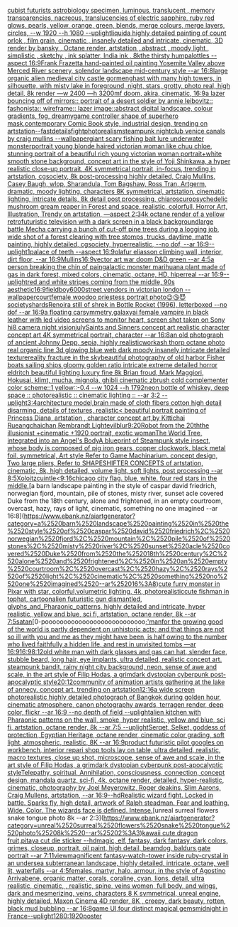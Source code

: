 [cubist futurists astrobiology specimen, luminous, translucent , memory transparencies, nacreous, translucencies of electric sapphire, ruby red glows, pearls, yellow, orange, green, blends, merge colours, merge layers, circles, --w 1920 --h 1080 --uplight](https://www.ebank.nz/aiartgenerator?category=cubist%2520futurists%2520astrobiology%2520specimen%2C%2520luminous%2C%2520translucent%2520%2C%2520memory%2520transparencies%2C%2520nacreous%2C%2520translucencies%2520of%2520electric%2520sapphire%2C%2520ruby%2520red%2520glows%2C%2520pearls%2C%2520yellow%2C%2520orange%2C%2520green%2C%2520blends%2C%2520merge%2520colours%2C%2520merge%2520layers%2C%2520circles%2C%2520--w%25201920%2520--h%25201080%2520--uplight)[liquid](https://www.ebank.nz/aiartgenerator?category=liquid)[a highly detailed painting of count orlok , film grain, cinematic , insanely detailed and intricate, cinematic, 3D render by bansky , Octane render, artstation , abstract , moody light , simplistic , sketchy , ink splatter, India ink , 8k](https://www.ebank.nz/aiartgenerator?category=a%2520highly%2520detailed%2520painting%2520of%2520count%2520orlok%2520%2C%2520film%2520grain%2C%2520cinematic%2520%2C%2520insanely%2520detailed%2520and%2520intricate%2C%2520cinematic%2C%25203D%2520render%2520by%2520bansky%2520%2C%2520Octane%2520render%2C%2520artstation%2520%2C%2520abstract%2520%2C%2520moody%2520light%2520%2C%2520simplistic%2520%2C%2520sketchy%2520%2C%2520ink%2520splatter%2C%2520India%2520ink%2520%2C%25208k)[the thirsty humpalottles --aspect 16:9](https://www.ebank.nz/aiartgenerator?category=the%2520thirsty%2520humpalottles%2520--aspect%252016%3A9)[Frank Frazetta hand-painted oil painting Yosemite Valley above Merced River scenery, splendor landscape mid-century style --ar 16:8](https://www.ebank.nz/aiartgenerator?category=Frank%2520Frazetta%2520hand-painted%2520oil%2520painting%2520Yosemite%2520Valley%2520above%2520Merced%2520River%2520scenery%2C%2520splendor%2520landscape%2520mid-century%2520style%2520--ar%252016%3A8)[large organic alien medieval city castle gormenghast with many high towers, in silhouette, with misty lake in foreground, night, stars, grotty, photo real, high detail, 8k render —w 2400 —h 3200](https://www.ebank.nz/aiartgenerator?category=large%2520organic%2520alien%2520medieval%2520city%2520castle%2520gormenghast%2520with%2520many%2520high%2520towers%2C%2520in%2520silhouette%2C%2520with%2520misty%2520lake%2520in%2520foreground%2C%2520night%2C%2520stars%2C%2520grotty%2C%2520photo%2520real%2C%2520high%2520detail%2C%25208k%2520render%2520%E2%80%94w%25202400%2520%E2%80%94h%25203200)[mf doom, akira, cinematic, 16:9](https://www.ebank.nz/aiartgenerator?category=mf%2520doom%2C%2520akira%2C%2520cinematic%2C%252016%3A9)[a lazer bouncing off of mirrors:: portrait of a desert soldier by annie leibovitz:: fashonista:: wireframe:: lazer image::](https://www.ebank.nz/aiartgenerator?category=a%2520lazer%2520bouncing%2520off%2520of%2520mirrors%3A%3A%2520portrait%2520of%2520a%2520desert%2520soldier%2520by%2520annie%2520leibovitz%3A%3A%2520fashonista%3A%3A%2520wireframe%3A%3A%2520lazer%2520image%3A%3A)[abstract digital landscape, colour gradients, fog, dreamy](https://www.ebank.nz/aiartgenerator?category=abstract%2520digital%2520landscape%2C%2520colour%2520gradients%2C%2520fog%2C%2520dreamy)[game controller shape of superhero mask,contemporary Comic Book style, industrial design, trending on artstation](https://www.ebank.nz/aiartgenerator?category=game%2520controller%2520shape%2520of%2520superhero%2520mask%2Ccontemporary%2520Comic%2520Book%2520style%2C%2520industrial%2520design%2C%2520trending%2520on%2520artstation)[--fast](https://www.ebank.nz/aiartgenerator?category=--fast)[details](https://www.ebank.nz/aiartgenerator?category=details)[fight](https://www.ebank.nz/aiartgenerator?category=fight)[photorealism](https://www.ebank.nz/aiartgenerator?category=photorealism)[steampunk nightclub venice canals by craig mullins --wallpaper](https://www.ebank.nz/aiartgenerator?category=steampunk%2520nightclub%2520venice%2520canals%2520by%2520craig%2520mullins%2520--wallpaper)[giant scary fishing bait lure underwater monster](https://www.ebank.nz/aiartgenerator?category=giant%2520scary%2520fishing%2520bait%2520lure%2520underwater%2520monster)[portrait young blonde haired victorian woman like chuu chloe, stunning portrait of a beautiful rich young victorian woman portrait+white smooth stone background, concept art in the style of Yoji Shinkawa, a hyper realistic close-up portrait, 4K symmetrical portrait, in-focus, trending in artstation, cgsociety, 8k post-processing highly detailed, Craig Mullins, Casey Baugh, wlop, Sharandula, Tom Bagshaw, Ross Tran, Artgerm, dramatic, moody lighting, characters 8K symmetrical, artstation, cinematic lighting, intricate details, 8k detail post processing, chiaroscuro](https://www.ebank.nz/aiartgenerator?category=portrait%2520young%2520blonde%2520haired%2520victorian%2520woman%2520like%2520chuu%2520chloe%2C%2520stunning%2520portrait%2520of%2520a%2520beautiful%2520rich%2520young%2520victorian%2520woman%2520portrait%2Bwhite%2520smooth%2520stone%2520background%2C%2520concept%2520art%2520in%2520the%2520style%2520of%2520Yoji%2520Shinkawa%2C%2520a%2520hyper%2520realistic%2520close-up%2520portrait%2C%25204K%2520symmetrical%2520portrait%2C%2520in-focus%2C%2520trending%2520in%2520artstation%2C%2520cgsociety%2C%25208k%2520post-processing%2520highly%2520detailed%2C%2520Craig%2520Mullins%2C%2520Casey%2520Baugh%2C%2520wlop%2C%2520Sharandula%2C%2520Tom%2520Bagshaw%2C%2520Ross%2520Tran%2C%2520Artgerm%2C%2520dramatic%2C%2520moody%2520lighting%2C%2520characters%25208K%2520symmetrical%2C%2520artstation%2C%2520cinematic%2520lighting%2C%2520intricate%2520details%2C%25208k%2520detail%2520post%2520processing%2C%2520chiaroscuro)[psychedelic mushroom gream reaper in Forest and space, realistic, colorfull, Horror Art, Illustration, Trendy on artstation, —aspect 2:3](https://www.ebank.nz/aiartgenerator?category=psychedelic%2520mushroom%2520gream%2520reaper%2520in%2520Forest%2520and%2520space%2C%2520realistic%2C%2520colorfull%2C%2520Horror%2520Art%2C%2520Illustration%2C%2520Trendy%2520on%2520artstation%2C%2520%E2%80%94aspect%25202%3A3)[4k octane render of a yellow retrofuturistic television with a dark screen in a black background](https://www.ebank.nz/aiartgenerator?category=4k%2520octane%2520render%2520of%2520a%2520yellow%2520retrofuturistic%2520television%2520with%2520a%2520dark%2520screen%2520in%2520a%2520black%2520background)[large battle Mecha carrying a bunch of cut-off pine trees during a logging job, wide shot of a forest clearing with tree stomps, trucks, daytime, matte painting, highly detailed, cgsociety, hyperrealistic, --no dof, --ar 16:9](https://www.ebank.nz/aiartgenerator?category=large%2520battle%2520Mecha%2520carrying%2520a%2520bunch%2520of%2520cut-off%2520pine%2520trees%2520during%2520a%2520logging%2520job%2C%2520wide%2520shot%2520of%2520a%2520forest%2520clearing%2520with%2520tree%2520stomps%2C%2520trucks%2C%2520daytime%2C%2520matte%2520painting%2C%2520highly%2520detailed%2C%2520cgsociety%2C%2520hyperrealistic%2C%2520--no%2520dof%2C%2520--ar%252016%3A9)[--uplight](https://www.ebank.nz/aiartgenerator?category=--uplight)[1](https://www.ebank.nz/aiartgenerator?category=1)[palace of teeth --aspect 16:9](https://www.ebank.nz/aiartgenerator?category=palace%2520of%2520teeth%2520--aspect%252016%3A9)[olafur eliasson climbing wall, interior, dirt floor, --ar 16:9](https://www.ebank.nz/aiartgenerator?category=olafur%2520eliasson%2520climbing%2520wall%2C%2520interior%2C%2520dirt%2520floor%2C%2520--ar%252016%3A9)[Mullins](https://www.ebank.nz/aiartgenerator?category=Mullins)[16:9](https://www.ebank.nz/aiartgenerator?category=16%3A9)[vector art war doom D&D green --ar 4:5](https://www.ebank.nz/aiartgenerator?category=vector%2520art%2520war%2520doom%2520D%26D%2520green%2520--ar%25204%3A5)[a person breaking the chin of pain](https://www.ebank.nz/aiartgenerator?category=a%2520person%2520breaking%2520the%2520chin%2520of%2520pain)[galactic monster marihuana plant made of gas in dark forest, mixed colors, cinematic, octane, HD, hiperreal --ar 16:9](https://www.ebank.nz/aiartgenerator?category=galactic%2520monster%2520marihuana%2520plant%2520made%2520of%2520gas%2520in%2520dark%2520forest%2C%2520mixed%2520colors%2C%2520cinematic%2C%2520octane%2C%2520HD%2C%2520hiperreal%2520--ar%252016%3A9)[--uplight](https://www.ebank.nz/aiartgenerator?category=--uplight)[red and white stripes coming from the middle, 90s aesthetic](https://www.ebank.nz/aiartgenerator?category=red%2520and%2520white%2520stripes%2520coming%2520from%2520the%2520middle%2C%252090s%2520aesthetic)[16:9](https://www.ebank.nz/aiartgenerator?category=16%3A9)[field](https://www.ebank.nz/aiartgenerator?category=field)[boy](https://www.ebank.nz/aiartgenerator?category=boy)[6000](https://www.ebank.nz/aiartgenerator?category=6000)[street vendors in victorian london --wallpaper](https://www.ebank.nz/aiartgenerator?category=street%2520vendors%2520in%2520victorian%2520london%2520--wallpaper)[court](https://www.ebank.nz/aiartgenerator?category=court)[female woodoo priestess portrait photo](https://www.ebank.nz/aiartgenerator?category=female%2520woodoo%2520priestess%2520portrait%2520photo)[😉😘😈](https://www.ebank.nz/aiartgenerator?category=%F0%9F%98%89%F0%9F%98%98%F0%9F%98%88)[society](https://www.ebank.nz/aiartgenerator?category=society)[shards](https://www.ebank.nz/aiartgenerator?category=shards)[Renoir](https://www.ebank.nz/aiartgenerator?category=Renoir)[a still of shrek in Bottle Rocket (1996), letterboxed --no dof --ar 16:9](https://www.ebank.nz/aiartgenerator?category=a%2520still%2520of%2520shrek%2520in%2520Bottle%2520Rocket%2520%281996%29%2C%2520letterboxed%2520--no%2520dof%2520--ar%252016%3A9)[a floating car](https://www.ebank.nz/aiartgenerator?category=a%2520floating%2520car)[symmetry,](https://www.ebank.nz/aiartgenerator?category=symmetry%2C)[galaxy](https://www.ebank.nz/aiartgenerator?category=galaxy)[ai female vampire in black leather with led video screens to monitor heart, screen shot taken on Sony hi8 camera night vision](https://www.ebank.nz/aiartgenerator?category=ai%2520female%2520vampire%2520in%2520black%2520leather%2520with%2520led%2520video%2520screens%2520to%2520monitor%2520heart%2C%2520screen%2520shot%2520taken%2520on%2520Sony%2520hi8%2520camera%2520night%2520vision)[july](https://www.ebank.nz/aiartgenerator?category=july)[Saints and Sinners concept art realistic character concept art 4K symmetrical portrait, character --ar 16:8](https://www.ebank.nz/aiartgenerator?category=Saints%2520and%2520Sinners%2520concept%2520art%2520realistic%2520character%2520concept%2520art%25204K%2520symmetrical%2520portrait%2C%2520character%2520--ar%252016%3A8)[an old photograph of ancient Johnny Depp, sepia, highly realistic](https://www.ebank.nz/aiartgenerator?category=an%2520old%2520photograph%2520of%2520ancient%2520Johnny%2520Depp%2C%2520sepia%2C%2520highly%2520realistic)[work](https://www.ebank.nz/aiartgenerator?category=work)[ash thorp octane photo real organic line 3d glowing blue web dark moody insanely intricate detailed texture](https://www.ebank.nz/aiartgenerator?category=ash%2520thorp%2520octane%2520photo%2520real%2520organic%2520line%25203d%2520glowing%2520blue%2520web%2520dark%2520moody%2520insanely%2520intricate%2520detailed%2520texture)[reality fracture in the sky](https://www.ebank.nz/aiartgenerator?category=reality%2520fracture%2520in%2520the%2520sky)[beautiful photography of old harbor Fisher boats sailing ships gloomy golden ratio intricate extreme detailed horror eldritch beautiful lighting luxury fine 8k Brian froud, Mark Maggiori, Hokusai, klimt, mucha, mignola, ghibli cinematic zbrush cold complementer color scheme::1 yellow::-0.4 --w 1024 --h 1792](https://www.ebank.nz/aiartgenerator?category=beautiful%2520photography%2520of%2520old%2520harbor%2520Fisher%2520boats%2520sailing%2520ships%2520gloomy%2520golden%2520ratio%2520intricate%2520extreme%2520detailed%2520horror%2520eldritch%2520beautiful%2520lighting%2520luxury%2520fine%25208k%2520Brian%2520froud%2C%2520Mark%2520Maggiori%2C%2520Hokusai%2C%2520klimt%2C%2520mucha%2C%2520mignola%2C%2520ghibli%2520cinematic%2520zbrush%2520cold%2520complementer%2520color%2520scheme%3A%3A1%2520yellow%3A%3A-0.4%2520--w%25201024%2520--h%25201792)[neon bottle of whiskey, deep space :: photorealistic :: cinematic lighting :: --ar 3:2 --uplight](https://www.ebank.nz/aiartgenerator?category=neon%2520bottle%2520of%2520whiskey%2C%2520deep%2520space%2520%3A%3A%2520photorealistic%2520%3A%3A%2520cinematic%2520lighting%2520%3A%3A%2520--ar%25203%3A2%2520--uplight)[3:4](https://www.ebank.nz/aiartgenerator?category=3%3A4)[architecture model,brain made of cloth fibers cotton high detail disarming, details of textures, realistic](https://www.ebank.nz/aiartgenerator?category=architecture%2520model%2Cbrain%2520made%2520of%2520cloth%2520fibers%2520cotton%2520high%2520detail%2520disarming%2C%2520details%2520of%2520textures%2C%2520realistic)[< beautiful portrait painting of Princess Diana, artstation , character concept art,by Kittichai Rueangchaichan,Rembrandt Light](https://www.ebank.nz/aiartgenerator?category=%3C%2520beautiful%2520portrait%2520painting%2520of%2520Princess%2520Diana%2C%2520artstation%2520%2C%2520character%2520concept%2520art%2Cby%2520Kittichai%2520Rueangchaichan%2CRembrandt%2520Light)[evil](https://www.ebank.nz/aiartgenerator?category=evil)[blur](https://www.ebank.nz/aiartgenerator?category=blur)[9:20](https://www.ebank.nz/aiartgenerator?category=9%3A20)[Robot from the 20th](https://www.ebank.nz/aiartgenerator?category=Robot%2520from%2520the%252020th)[the illusionist +cinematic +1920 portrait, exotic woman](https://www.ebank.nz/aiartgenerator?category=the%2520illusionist%2520%2Bcinematic%2520%2B1920%2520portrait%2C%2520exotic%2520woman)[The World Tree, integrated into an Angel's Body](https://www.ebank.nz/aiartgenerator?category=The%2520World%2520Tree%2C%2520integrated%2520into%2520an%2520Angel%27s%2520Body)[A blueprint of Steampunk style insect,   whose body is composed of pig iron gears, copper clockwork, black metal foil, symmetrical, Art style Refer to Game Machinarium.  concept design, Two large pliers, Refer to SHAPESHIFTER CONCEPTS  of artstation, cinematic,  8k, high detailed,  volume light,  soft lights,  post processing    --ar 8:5](https://www.ebank.nz/aiartgenerator?category=A%2520blueprint%2520of%2520Steampunk%2520style%2520insect%2C%2520%2520%2520whose%2520body%2520is%2520composed%2520of%2520pig%2520iron%2520gears%2C%2520copper%2520clockwork%2C%2520black%2520metal%2520foil%2C%2520symmetrical%2C%2520Art%2520style%2520Refer%2520to%2520Game%2520Machinarium.%2520%2520concept%2520design%2C%2520Two%2520large%2520pliers%2C%2520Refer%2520to%2520SHAPESHIFTER%2520CONCEPTS%2520%2520of%2520artstation%2C%2520cinematic%2C%2520%25208k%2C%2520high%2520detailed%2C%2520%2520volume%2520light%2C%2520%2520soft%2520lights%2C%2520%2520post%2520processing%2520%2520%2520%2520--ar%25208%3A5)[Xoloitzcuintle](https://www.ebank.nz/aiartgenerator?category=Xoloitzcuintle)[<9:16](https://www.ebank.nz/aiartgenerator?category=%3C9%3A16)[chicago city flag. blue, white. four red stars in the middle.](https://www.ebank.nz/aiartgenerator?category=chicago%2520city%2520flag.%2520blue%2C%2520white.%2520four%2520red%2520stars%2520in%2520the%2520middle.)[a barn landscape painting in the style of caspar david friedrich, norwegian fjord, mountain, pile of stones, misty river, sunset acle covered Duke from the 18th century, alone and frightened, in an empty courtroom, overcast, hazy, rays of light, cinematic, something no one imagined --ar 16:8](https://www.ebank.nz/aiartgenerator?category=a%2520barn%2520landscape%2520painting%2520in%2520the%2520style%2520of%2520caspar%2520david%2520friedrich%2C%2520norwegian%2520fjord%2C%2520mountain%2C%2520pile%2520of%2520stones%2C%2520misty%2520river%2C%2520sunset%2520acle%2520covered%2520Duke%2520from%2520the%252018th%2520century%2C%2520alone%2520and%2520frightened%2C%2520in%2520an%2520empty%2520courtroom%2C%2520overcast%2C%2520hazy%2C%2520rays%2520of%2520light%2C%2520cinematic%2C%2520something%2520no%2520one%2520imagined%2520--ar%252016%3A8)[cute furry monster in Pixar with star, colorful,volumetric lighting, 4k, photorealistic](https://www.ebank.nz/aiartgenerator?category=cute%2520furry%2520monster%2520in%2520Pixar%2520with%2520star%2C%2520colorful%2Cvolumetric%2520lighting%2C%25204k%2C%2520photorealistic)[cute fishman in tophat, cartoon](https://www.ebank.nz/aiartgenerator?category=cute%2520fishman%2520in%2520tophat%2C%2520cartoon)[alien futuristic gun dismantled, glyphs_and_Pharaonic_patterns, highly detailed and intricate, hyper realistic, yellow and blue, sci fi, artstation, octane render, 8k --ar 7:5](https://www.ebank.nz/aiartgenerator?category=alien%2520futuristic%2520gun%2520dismantled%2C%2520glyphs_and_Pharaonic_patterns%2C%2520highly%2520detailed%2520and%2520intricate%2C%2520hyper%2520realistic%2C%2520yellow%2520and%2520blue%2C%2520sci%2520fi%2C%2520artstation%2C%2520octane%2520render%2C%25208k%2520--ar%25207%3A5)[satan](https://www.ebank.nz/aiartgenerator?category=satan)[0-pooooooooooooooooooooooooooo[;'](https://www.ebank.nz/aiartgenerator?category=0-pooooooooooooooooooooooooooo%5B%3B%27)[man](https://www.ebank.nz/aiartgenerator?category=man)[for the growing good of the world is partly dependent on unhistoric acts; and that things are not so ill with you and me as they might have been, is half owing to the number who lived faithfully a hidden life, and rest in unvisited tombs —ar 16:9](https://www.ebank.nz/aiartgenerator?category=for%2520the%2520growing%2520good%2520of%2520the%2520world%2520is%2520partly%2520dependent%2520on%2520unhistoric%2520acts%3B%2520and%2520that%2520things%2520are%2520not%2520so%2520ill%2520with%2520you%2520and%2520me%2520as%2520they%2520might%2520have%2520been%2C%2520is%2520half%2520owing%2520to%2520the%2520number%2520who%2520lived%2520faithfully%2520a%2520hidden%2520life%2C%2520and%2520rest%2520in%2520unvisited%2520tombs%2520%E2%80%94ar%252016%3A9)[16:9](https://www.ebank.nz/aiartgenerator?category=16%3A9)[8:12](https://www.ebank.nz/aiartgenerator?category=8%3A12)[old white man with dark glasses and gas can hat, slender face, stubble beard, long hair, eye implants, ultra detailed, realistic concept art. steampunk bandit, rainy night city background, neon, sense of awe and scale, in the art style of Filip Hodas, a grimdark dystopian cyberpunk post-apocalyptic style](https://www.ebank.nz/aiartgenerator?category=old%2520white%2520man%2520with%2520dark%2520glasses%2520and%2520gas%2520can%2520hat%2C%2520slender%2520face%2C%2520stubble%2520beard%2C%2520long%2520hair%2C%2520eye%2520implants%2C%2520ultra%2520detailed%2C%2520realistic%2520concept%2520art.%2520steampunk%2520bandit%2C%2520rainy%2520night%2520city%2520background%2C%2520neon%2C%2520sense%2520of%2520awe%2520and%2520scale%2C%2520in%2520the%2520art%2520style%2520of%2520Filip%2520Hodas%2C%2520a%2520grimdark%2520dystopian%2520cyberpunk%2520post-apocalyptic%2520style)[20:12](https://www.ebank.nz/aiartgenerator?category=20%3A12)[community of animation artists gathering at the lake of annecy. concept art. trending on artstation](https://www.ebank.nz/aiartgenerator?category=community%2520of%2520animation%2520artists%2520gathering%2520at%2520the%2520lake%2520of%2520annecy.%2520concept%2520art.%2520trending%2520on%2520artstation)[12:16](https://www.ebank.nz/aiartgenerator?category=12%3A16)[a wide screen photorealistic highly detailed photograph of Bangkok during golden hour, cinematic atmosphere, canon photography awards, terragen render, deep color, flickr --ar 16:9 --no depth of field --uplight](https://www.ebank.nz/aiartgenerator?category=a%2520wide%2520screen%2520photorealistic%2520highly%2520detailed%2520photograph%2520of%2520Bangkok%2520during%2520golden%2520hour%2C%2520cinematic%2520atmosphere%2C%2520canon%2520photography%2520awards%2C%2520terragen%2520render%2C%2520deep%2520color%2C%2520flickr%2520--ar%252016%3A9%2520--no%2520depth%2520of%2520field%2520--uplight)[alien kitchen with Pharaonic patterns on the wall, smoke, hyper realistic, yellow and blue, sci fi, artstation, octane render, 8k --ar 7:5 --uplight](https://www.ebank.nz/aiartgenerator?category=alien%2520kitchen%2520with%2520Pharaonic%2520patterns%2520on%2520the%2520wall%2C%2520smoke%2C%2520hyper%2520realistic%2C%2520yellow%2520and%2520blue%2C%2520sci%2520fi%2C%2520artstation%2C%2520octane%2520render%2C%25208k%2520--ar%25207%3A5%2520--uplight)[Serqet, Selket, goddess of protection, Egyptian Heritage, octane render, cinematic color grading, soft light, atmospheric, realistic, 8K --ar 16:9](https://www.ebank.nz/aiartgenerator?category=Serqet%2C%2520Selket%2C%2520goddess%2520of%2520protection%2C%2520Egyptian%2520Heritage%2C%2520octane%2520render%2C%2520cinematic%2520color%2520grading%2C%2520soft%2520light%2C%2520atmospheric%2C%2520realistic%2C%25208K%2520--ar%252016%3A9)[product futuristic pilot googles on workbench, interior repari shop tools lay on table, ultra detailed, realistic, macro textures, close up shot, microscope, sense of awe and scale, in the art style of Filip Hodas, a grimdark dystopian cyberpunk post-apocalyptic style](https://www.ebank.nz/aiartgenerator?category=product%2520futuristic%2520pilot%2520googles%2520on%2520workbench%2C%2520interior%2520repari%2520shop%2520tools%2520lay%2520on%2520table%2C%2520ultra%2520detailed%2C%2520realistic%2C%2520macro%2520textures%2C%2520close%2520up%2520shot%2C%2520microscope%2C%2520sense%2520of%2520awe%2520and%2520scale%2C%2520in%2520the%2520art%2520style%2520of%2520Filip%2520Hodas%2C%2520a%2520grimdark%2520dystopian%2520cyberpunk%2520post-apocalyptic%2520style)[Telepathy, spiritual, Annihilation, consciousness, connection, concept design, mandala quartz, sci-fi, 4k, octane render, detailed, hyper-realistic, cinematic, photography by Joel Meyerowitz, Roger deakins, Slim Aarons, Craig Mullens, artstation, --ar 16:9](https://www.ebank.nz/aiartgenerator?category=Telepathy%2C%2520spiritual%2C%2520Annihilation%2C%2520consciousness%2C%2520connection%2C%2520concept%2520design%2C%2520mandala%2520quartz%2C%2520sci-fi%2C%25204k%2C%2520octane%2520render%2C%2520detailed%2C%2520hyper-realistic%2C%2520cinematic%2C%2520photography%2520by%2520Joel%2520Meyerowitz%2C%2520Roger%2520deakins%2C%2520Slim%2520Aarons%2C%2520Craig%2520Mullens%2C%2520artstation%2C%2520--ar%252016%3A9)[--hd](https://www.ebank.nz/aiartgenerator?category=--hd)[Realistic wizard fight. Locked in battle. Sparks fly, high detail, artwork of Ralph steadman. Fear and loathing. Wide. Color. The wizards face is defined. Intense.](https://www.ebank.nz/aiartgenerator?category=Realistic%2520wizard%2520fight.%2520Locked%2520in%2520battle.%2520Sparks%2520fly%2C%2520high%2520detail%2C%2520artwork%2520of%2520Ralph%2520steadman.%2520Fear%2520and%2520loathing.%2520Wide.%2520Color.%2520The%2520wizards%2520face%2520is%2520defined.%2520Intense.)[unreal surreal flowers snake tongue photo 8k --ar 2:3](https://www.ebank.nz/aiartgenerator?category=unreal%2520surreal%2520flowers%2520snake%2520tongue%2520photo%25208k%2520--ar%25202%3A3)[kawaii cute dragon fruit,pitaya cut die sticker --hd](https://www.ebank.nz/aiartgenerator?category=kawaii%2520cute%2520dragon%2520fruit%2Cpitaya%2520cut%2520die%2520sticker%2520--hd)[magic, elf, fantasy, dark fantasy, dark colors, grimes, closeup, portrait, oil paint, high detail, beamdog, baldurs gate portrait --ar 7:11](https://www.ebank.nz/aiartgenerator?category=magic%2C%2520elf%2C%2520fantasy%2C%2520dark%2520fantasy%2C%2520dark%2520colors%2C%2520grimes%2C%2520closeup%2C%2520portrait%2C%2520oil%2520paint%2C%2520high%2520detail%2C%2520beamdog%2C%2520baldurs%2520gate%2520portrait%2520--ar%25207%3A11)[view](https://www.ebank.nz/aiartgenerator?category=view)[magnificent fantasy-watch-tower inside ruby-crystal in an undersea subterranean landscape, highly detailed, intricate, octane, well lit, waterfalls --ar 4:5](https://www.ebank.nz/aiartgenerator?category=magnificent%2520fantasy-watch-tower%2520inside%2520ruby-crystal%2520in%2520an%2520undersea%2520subterranean%2520landscape%2C%2520highly%2520detailed%2C%2520intricate%2C%2520octane%2C%2520well%2520lit%2C%2520waterfalls%2520--ar%25204%3A5)[females, martyr, halo, armour, in the style of Agostino Arrivabene, organic matter, corals, coraline, cyan, lions, detail, ultra realistic, cinematic, , realistic, spine, veins women, full body, and wings, dark and mesmerizing, veins, characters 8 K symmetrical, unreal engine, highly detailed, Maxon Cinema 4D render, 8K , creepy, dark beauty, rotten, black mud bubbling --ar 16:8](https://www.ebank.nz/aiartgenerator?category=females%2C%2520martyr%2C%2520halo%2C%2520armour%2C%2520in%2520the%2520style%2520of%2520Agostino%2520Arrivabene%2C%2520organic%2520matter%2C%2520corals%2C%2520coraline%2C%2520cyan%2C%2520lions%2C%2520detail%2C%2520ultra%2520realistic%2C%2520cinematic%2C%2520%2C%2520realistic%2C%2520spine%2C%2520veins%2520women%2C%2520full%2520body%2C%2520and%2520wings%2C%2520dark%2520and%2520mesmerizing%2C%2520veins%2C%2520characters%25208%2520K%2520symmetrical%2C%2520unreal%2520engine%2C%2520highly%2520detailed%2C%2520Maxon%2520Cinema%25204D%2520render%2C%25208K%2520%2C%2520creepy%2C%2520dark%2520beauty%2C%2520rotten%2C%2520black%2520mud%2520bubbling%2520--ar%252016%3A8)[game UI,four distinct magical gems](https://www.ebank.nz/aiartgenerator?category=game%2520UI%2Cfour%2520distinct%2520magical%2520gems)[midnight in France](https://www.ebank.nz/aiartgenerator?category=midnight%2520in%2520France)[--uplight](https://www.ebank.nz/aiartgenerator?category=--uplight)[1280:1920](https://www.ebank.nz/aiartgenerator?category=1280%3A1920)[poster](https://www.ebank.nz/aiartgenerator?category=poster)